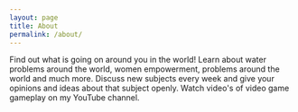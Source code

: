 ```yaml
---
layout: page
title: About
permalink: /about/
---
```

  Find out what is going on around you in the world! 
  Learn about water problems around the world, women empowerment, problems around the world and much more. 
  Discuss new subjects every week and give your opinions and ideas about that subject openly.
  Watch video's of video game gameplay on my YouTube channel.
